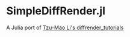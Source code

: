# SimpleDiffRender.jl

A Julia port of [Tzu-Mao Li's diffrender_tutorials](https://github.com/BachiLi/diffrender_tutorials)
